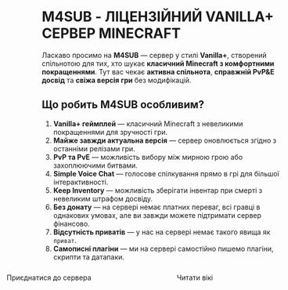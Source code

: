 # M4SUB - ЛІЦЕНЗІЙНИЙ VANILLA+ СЕРВЕР MINECRAFT

Ласкаво просимо на **M4SUB** — сервер у стилі **Vanilla+**, створений спільнотою для тих, хто шукає **класичний Minecraft з комфортними покращеннями**. Тут вас чекає **активна спільнота**, **справжній PvP&E досвід** та **свіжа версія гри** без модифікацій.

## Що робить M4SUB особливим?

1. **Vanilla+ геймплей** — класичний Minecraft з невеликими покращеннями для зручності гри.
2. **Майже завжди актуальна версія** — сервер оновлюється згідно з останніми релізами гри.
3. **PvP та PvE** — можливість вибору між мирною грою або захоплюючими битвами.
4. **Simple Voice Chat** — голосове спілкування прямо в грі для більшої інтерактивності.
5. **Keep Inventory** — можливість зберігати інвентар при смерті з невеликим штрафом досвіду.
6. **Без донату** — на сервері немає платних переваг, всі гравці в однакових умовах, але ви завжди можете підтримати сервер фінансово.
7. **Відсутність приватів** — у нас на сервері немає такого явища як `приват`.
8. **Самописні плагіни** — ми на сервері самостійно пишемо плагіни, скрипти та датапаки.

<div class="action-buttons">
  <a class="buttons" @click="go120">Приєднатися до сервера</a>
  <a class="buttons" @click="readMore">Читати вікі</a>
</div>

<script setup>
function go120() {
  window.location.href = "https://m4sub.click/apply/";
}

function readMore() {
  window.location.href = "/wiki/join.html";
}


</script>


<style>
    .buttons{
    display: block;
    border: 1px solid var(--vp-c-divider);
    color: var(--vp-c-brand-1)!important;
    border-radius: 8px;
    padding: 11px 16px 13px;
    min-width: 300px;
    max-width: 300px;
    height: 100%;
    transition: border-color 0.25s;
    text-decoration: none!important;
    }

    .buttons:hover{
        border-color: var(--vp-c-brand-1);
        color: var(--vp-c-brand-1)!important;
        cursor: pointer;
    }

    .action-buttons {
    display: flex;
    gap: 16px;
    align-content: center;
    justify-content: center;
    align-items: center;
}

    .prev-next{
        display: none !important;
    }
</style>